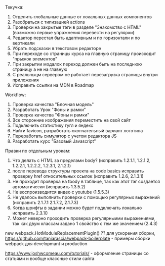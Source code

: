 Текучка:

1. Отделить глобальные данные от локальных данных компонентов
2. Разобраться с типизацией actions
3. Проверки на закрытые тэги в разделе "Знакомство с HTML" (возможно первые упражнения перевести на регулярки)
4. Редактор перестал быть адаптивным и по горизонтали и по вертикали
5. Убрать подсказки в текстовом редакторе
6. При переходе со страницы курса на главную страницу происходит "прыжок элементов"
7. При закрытии модалок переход должен быть на последнюю страницу а не на главную
8. С реальныцм сервером не работает перезагрузка страницы внутри приложения
9. Исправить ссылки на MDN в Roadmap

Workflow:

1. Проверка качества "Блочная модель"
2. Разработать Урок "Фоны и рамки"
3. Проверка качества "Фоны и рамки"
4. Все сторонние изображения переместить на свой сайт
5. Подключить статистику гугл и яндекс
6. Найти favicon, разработать окончательный вариант логотипа
7. Переработать симулятор с учетом редактора JS
8. Разработать курс "Базовый Javascript"

Правки по отдельным урокам:

1. Что делать с HTML за пределами body? (исправить 1.2.1.1, 1.2.1.2, 1.2.2.1, 1.2.2.2, 1.2.3.1, 2.1.2.1)
2. после перевода структуры проекта на code basics исправить проверку href относительных ссылок (исправить 1.2.6, 2.1.3.1)
3. Не проходит проверка на tbody в таблице, так как этот тэг создается автоматически (исправить 1.3.5.2)
4. Не воспроизводится видео с youtube (1.5.5.3)
5. Не удалось выполнить проверки с помощью регулярных выражений (исправить 2.1.7.1 2.1.7.2, 2.1.7.3)
6. Когда шрифты в задании можно будет подключать локально исправить 2.3.10
7. Может неверно проходить проверка регулярныими выражениями, так как двум классам задано 1 свойство с тем же значением (2.4.3)

new webpack.HotModuleReplacementPlugin() ?? для ускорения сборки,
https://github.com/taniarascia/webpack-boilerplate - примеры сборки webpack для developmant и production

https://www.joshwcomeau.com/tutorials/ - оформление страницы со статьями и вообще классные стили сайта